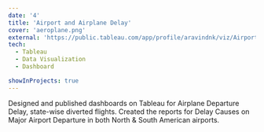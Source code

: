 ```yaml
---
date: '4'
title: 'Airport and Airplane Delay'
cover: 'aeroplane.png'
external: 'https://public.tableau.com/app/profile/aravindnk/viz/AirportsDelayCauses/MajorAirportDelays#1'
tech:
  - Tableau
  - Data Visualization
  - Dashboard

showInProjects: true
---
```


Designed and published dashboards on Tableau for Airplane Departure Delay, state-wise diverted flights.
Created the reports for Delay Causes on Major Airport Departure in both North & South American airports.
